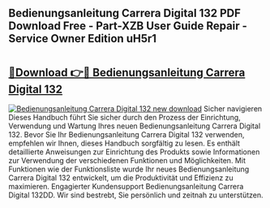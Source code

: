 ## Bedienungsanleitung Carrera Digital 132 PDF Download Free - Part-XZB User Guide Repair - Service Owner Edition uH5r1

# <h2><a href="http://df40kjy.blite.top/?on=Bedienungsanleitung+Carrera+Digital+132">🔗Download 👉🔴 Bedienungsanleitung Carrera Digital 132</a></h2>

[![Bedienungsanleitung Carrera Digital 132 new download](https://i.imgur.com/lujVjoI.png)](http://df40kjy.blite.top/?on=Bedienungsanleitung+Carrera+Digital+132)
Sicher navigieren Dieses Handbuch führt Sie sicher durch den Prozess der Einrichtung, Verwendung und Wartung Ihres neuen Bedienungsanleitung Carrera Digital 132. Bevor Sie Ihr Bedienungsanleitung Carrera Digital 132 verwenden, empfehlen wir Ihnen, dieses Handbuch sorgfältig zu lesen. Es enthält detaillierte Anweisungen zur Einrichtung des Produkts sowie Informationen zur Verwendung der verschiedenen Funktionen und Möglichkeiten. Mit Funktionen wie der Funktionsliste wurde Ihr neues Bedienungsanleitung Carrera Digital 132 entwickelt, um die Produktivität und Effizienz zu maximieren. Engagierter Kundensupport Bedienungsanleitung Carrera Digital 132DD. Wir sind bestrebt, Sie persönlich und zeitnah zu unterstützen.
